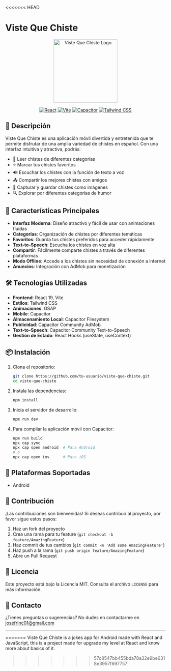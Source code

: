 <<<<<<< HEAD
# Viste Que Chiste

<div align="center">
  <img src="public/icon.png" alt="Viste Que Chiste Logo" width="200"/>
  
  [![React](https://img.shields.io/badge/React-20232A?style=for-the-badge&logo=react&logoColor=61DAFB)](https://reactjs.org/)
  [![Vite](https://img.shields.io/badge/Vite-B73BFE?style=for-the-badge&logo=vite&logoColor=FFD62E)](https://vitejs.dev/)
  [![Capacitor](https://img.shields.io/badge/Capacitor-119EFF?style=for-the-badge&logo=Capacitor&logoColor=white)](https://capacitorjs.com/)
  [![Tailwind CSS](https://img.shields.io/badge/Tailwind_CSS-38B2AC?style=for-the-badge&logo=tailwind-css&logoColor=white)](https://tailwindcss.com/)
</div>

## 📱 Descripción

Viste Que Chiste es una aplicación móvil divertida y entretenida que te permite disfrutar de una amplia variedad de chistes en español. Con una interfaz intuitiva y atractiva, podrás:

- 📖 Leer chistes de diferentes categorías
- ⭐ Marcar tus chistes favoritos
- 🔊 Escuchar los chistes con la función de texto a voz
- 📤 Compartir los mejores chistes con amigos
- 🎨 Capturar y guardar chistes como imágenes
- 🔍 Explorar por diferentes categorías de humor

## 🚀 Características Principales

- **Interfaz Moderna**: Diseño atractivo y fácil de usar con animaciones fluidas
- **Categorías**: Organización de chistes por diferentes temáticas
- **Favoritos**: Guarda tus chistes preferidos para acceder rápidamente
- **Text-to-Speech**: Escucha los chistes en voz alta
- **Compartir**: Fácilmente comparte chistes a través de diferentes plataformas
- **Modo Offline**: Accede a los chistes sin necesidad de conexión a internet
- **Anuncios**: Integración con AdMob para monetización

## 🛠️ Tecnologías Utilizadas

- **Frontend**: React 19, Vite
- **Estilos**: Tailwind CSS
- **Animaciones**: GSAP
- **Mobile**: Capacitor
- **Almacenamiento Local**: Capacitor Filesystem
- **Publicidad**: Capacitor Community AdMob
- **Text-to-Speech**: Capacitor Community Text-to-Speech
- **Gestión de Estado**: React Hooks (useState, useContext)

## 📦 Instalación

1. Clona el repositorio:
   ```bash
   git clone https://github.com/tu-usuario/viste-que-chiste.git
   cd viste-que-chiste
   ```

2. Instala las dependencias:
   ```bash
   npm install
   ```

3. Inicia el servidor de desarrollo:
   ```bash
   npm run dev
   ```

4. Para compilar la aplicación móvil con Capacitor:
   ```bash
   npm run build
   npx cap sync
   npx cap open android  # Para Android
   # o
   npx cap open ios      # Para iOS
   ```

## 📱 Plataformas Soportadas

- Android

## 🤝 Contribución

¡Las contribuciones son bienvenidas! Si deseas contribuir al proyecto, por favor sigue estos pasos:

1. Haz un fork del proyecto
2. Crea una rama para tu feature (`git checkout -b feature/AmazingFeature`)
3. Haz commit de tus cambios (`git commit -m 'Add some AmazingFeature'`)
4. Haz push a la rama (`git push origin feature/AmazingFeature`)
5. Abre un Pull Request

## 📄 Licencia

Este proyecto está bajo la Licencia MIT. Consulta el archivo `LICENSE` para más información.

## 📧 Contacto

¿Tienes preguntas o sugerencias? No dudes en contactarme en [josefrlnc01@gmail.com](mailto:josefrlnc01@gmail.com)

---


=======
Viste Que Chiste is a jokes app for Android made with React and JavaScript, 
this is a project made for upgrade my level at React and know more about basics of it.
>>>>>>> 57c8547bb455bda78a32e9be6318e3957f697757
